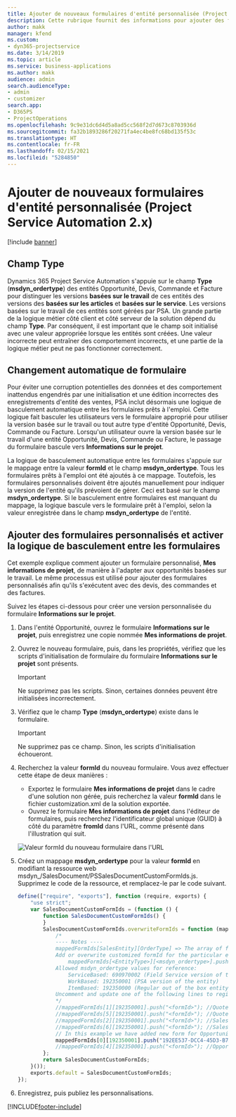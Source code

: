 ```yaml
---
title: Ajouter de nouveaux formulaires d'entité personnalisée (Project Service Automation 2.x)
description: Cette rubrique fournit des informations pour ajouter des formulaires d'entité personnalisée pour des opportunités, des devis, des commandes ou des factures dans Dynamics 365 Project Service Automation 2.x.
author: makk
manager: kfend
ms.custom:
- dyn365-projectservice
ms.date: 3/14/2019
ms.topic: article
ms.service: business-applications
ms.author: makk
audience: admin
search.audienceType:
- admin
- customizer
search.app:
- D365PS
- ProjectOperations
ms.openlocfilehash: 9c9e31dc6d4d5a8ad5cc568f2d7d673c8703936d
ms.sourcegitcommit: fa32b1893286f20271fa4ec4be8fc68bd135f53c
ms.translationtype: HT
ms.contentlocale: fr-FR
ms.lasthandoff: 02/15/2021
ms.locfileid: "5284850"
---
```

# <a name="add-new-custom-entity-forms-project-service-automation-2x"></a>Ajouter de nouveaux formulaires d'entité personnalisée (Project Service Automation 2.x)

[!include [banner](../../includes/psa-now-project-operations.md)]

## <a name="type-field"></a>Champ Type 

Dynamics 365 Project Service Automation s'appuie sur le champ **Type** (**msdyn\_ordertype**) des entités Opportunité, Devis, Commande et Facture pour distinguer les versions **basées sur le travail** de ces entités des versions des **basées sur les articles** et **basées sur le service**. Les versions basées sur le travail de ces entités sont gérées par PSA. Un grande partie de la logique métier côté client et côté serveur de la solution dépend du champ **Type**. Par conséquent, il est important que le champ soit initialisé avec une valeur appropriée lorsque les entités sont créées. Une valeur incorrecte peut entraîner des comportement incorrects, et une partie de la logique métier peut ne pas fonctionner correctement.

## <a name="automatic-form-switching"></a>Changement automatique de formulaire

Pour éviter une corruption potentielles des données et des comportement inattendus engendrés par une initialisation et une édition incorrectes des enregistrements d'entité des ventes, PSA inclut désormais une logique de basculement automatique entre les formulaires prêts à l'emploi. Cette logique fait basculer les utilisateurs vers le formulaire approprié pour utiliser la version basée sur le travail ou tout autre type d'entité Opportunité, Devis, Commande ou Facture. Lorsqu'un utilisateur ouvre la version basée sur le travail d'une entité Opportunité, Devis, Commande ou Facture, le passage du formulaire bascule vers **Informations sur le projet**.

La logique de basculement automatique entre les formulaires s'appuie sur le mappage entre la valeur **formId** et le champ **msdyn\_ordertype**. Tous les formulaires prêts à l'emploi ont été ajoutés à ce mappage. Toutefois, les formulaires personnalisés doivent être ajoutés manuellement pour indiquer la version de l'entité qu'ils prévoient de gérer. Ceci est basé sur le champ **msdyn\_ordertype**. Si le basculement entre formulaires est manquant du mappage, la logique bascule vers le formulaire prêt à l'emploi, selon la valeur enregistrée dans le champ **msdyn\_ordertype** de l'entité.

## <a name="add-custom-forms-and-turn-on-the-form-switching-logic"></a>Ajouter des formulaires personnalisés et activer la logique de basculement entre les formulaires

Cet exemple explique comment ajouter un formulaire personnalisé, **Mes informations de projet**, de manière à l'adapter aux opportunités basées sur le travail. Le même processus est utilisé pour ajouter des formulaires personnalisés afin qu'ils s'exécutent avec des devis, des commandes et des factures.

Suivez les étapes ci-dessous pour créer une version personnalisée du formulaire **Informations sur le projet**.

1. Dans l'entité Opportunité, ouvrez le formulaire **Informations sur le projet**, puis enregistrez une copie nommée **Mes informations de projet**.
2. Ouvrez le nouveau formulaire, puis, dans les propriétés, vérifiez que les scripts d'initialisation de formulaire du formulaire **Informations sur le projet** sont présents. 

    > [!IMPORTANT]
    > Ne supprimez pas les scripts. Sinon, certaines données peuvent être initialisées incorrectement.

3. Vérifiez que le champ **Type** (**msdyn\_ordertype**) existe dans le formulaire. 

    > [!IMPORTANT]
    > Ne supprimez pas ce champ. Sinon, les scripts d'initialisation échoueront.

4. Recherchez la valeur **formId** du nouveau formulaire. Vous avez effectuer cette étape de deux manières :

    - Exportez le formulaire **Mes informations de projet** dans le cadre d'une solution non gérée, puis recherchez la valeur **formId** dans le fichier customization.xml de la solution exportée.
    - Ouvrez le formulaire **Mes informations de projet** dans l'éditeur de formulaires, puis recherchez l'identificateur global unique (GUID) à côté du paramètre **fromId** dans l'URL, comme présenté dans l'illustration qui suit.

    ![Valeur formId du nouveau formulaire dans l'URL](media/how-to-add-custom-forms-in-v2.0.png)

5. Créez un mappage **msdyn\_ordertype** pour la valeur **formId** en modifiant la ressource web msdyn\_/SalesDocument/PSSalesDocumentCustomFormIds.js. Supprimez le code de la ressource, et remplacez-le par le code suivant.

    ```javascript
    define(["require", "exports"], function (require, exports) {
        "use strict";
        var SalesDocumentCustomFormIds = (function () {
            function SalesDocumentCustomFormIds() {
            }
            SalesDocumentCustomFormIds.overwriteFormIds = function (mappedFormIds) {
                /*
                ---- Notes ----
                mappedFormIds[SalesEntity][OrderType] => The array of forms IDs that support particular entity and order type
                Add or overwrite customized formId for the particular entity and order type by calling:
                    mappedFormIds[<EntityType>][<msdyn_ordertype>].push("<formId>");
                Allowed msdyn_ordertype values for reference:
                    ServiceBased: 690970002 (Field Service version of the entity)
                    WorkBased: 192350001 (PSA version of the entity)
                    ItemBased: 192350000 (Regular out of the box entity)
                Uncomment and update one of the following lines to register custom PSA form for required entity:
                */      
                //mappedFormIds[1][192350001].push("<formId>"); //Quote
                //mappedFormIds[5][192350001].push("<formId>"); //Quote Line
                //mappedFormIds[2][192350001].push("<formId>"); //Sales Order
                //mappedFormIds[6][192350001].push("<formId>"); //Sales Order Line
                // In this example we have added new form for Opportunity
                mappedFormIds[0][192350001].push("192EE537-DCC4-45D3-B7AF-EA694B9113D2"); //Opportunity
                //mappedFormIds[4][192350001].push("<formId>"); //Opportunity Line
            };
            return SalesDocumentCustomFormIds;
        }());
        exports.default = SalesDocumentCustomFormIds;
    });
    ```

6. Enregistrez, puis publiez les personnalisations.


[!INCLUDE[footer-include](../../includes/footer-banner.md)]